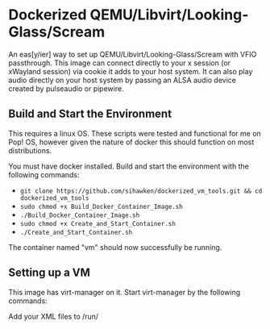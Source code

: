 # Dockerized QEMU/Libvirt/Looking-Glass/Scream

An eas[y/ier] way to set up QEMU/Libvirt/Looking-Glass/Scream with VFIO passthrough. This image can connect directly to your x session (or xWayland session) via cookie it adds to your host system. It can also play audio directly on your host system by passing an ALSA audio device created by pulseaudio or pipewire.

## Build and Start the Environment

This requires a linux OS. These scripts were tested and functional for me on Pop! OS, however given the nature of docker this should function on most distributions.

You must have docker installed. Build and start the environment with the following commands:

- `git clone https://github.com/sihawken/dockerized_vm_tools.git && cd dockerized_vm_tools`
- `sudo chmod +x Build_Docker_Container_Image.sh`
- `./Build_Docker_Container_Image.sh`
- `sudo chmod +x Create_and_Start_Container.sh`
- `./Create_and_Start_Container.sh`

The container named "vm" should now successfully be running.

## Setting up a VM

This image has virt-manager on it. Start virt-manager by the following commands:

Add your XML files to /run/
